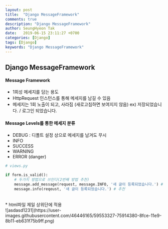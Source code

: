 ```yaml
---
layout: post
title:  "Django MessageFramework"
comments: true
description: "Django MessageFramework"
author: SeungHyeon Tak
date:   2019-06-15 23:11:27 +0700
categories: [Django]
tags: [Django]
keywords: "Django MessageFramework"
---
```

## Django MessageFramework

#### Message Framework

* 1회성 메세지를 담는 용도
* HttpRequest 인스턴스를 통해 메세지를 남길 수 있음
* 메세지는 1회 노출이 되고, 사라짐 (새로고침하면 보여지지 않음)
ex) 저장되었습니다. / 로그인 되었습니다.

#### Message Levels를 통한 메세지 분류
* DEBUG : 디폴트 설정 상으로 메세지를 남겨도 무시 
* INFO
* SUCCESS
* WARNING
* ERROR (danger)

```python
# views.py

if form.is_valid():
	# 두가지 방법으로 쓰인다(2번째 방법 추천)
	message.add_message(request, message.INFO, '새 글이 등록되었습니다.') # 비추
	message.info(reqeust, '새 글이 등록되었습니다.') # 추천
```

<br>
* html파일 제일 상위단에 적용
<br>
![asdasd1231](https://user-images.githubusercontent.com/46446165/59553327-75914380-8fce-11e9-8b11-eb631f75b9ff.png)
